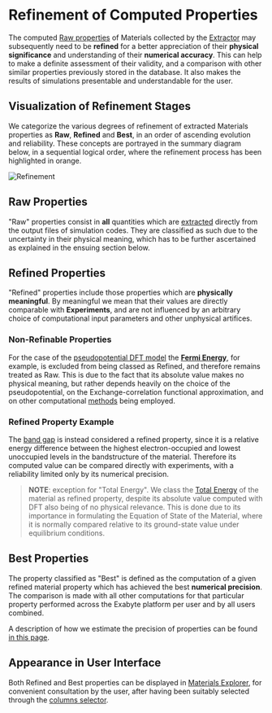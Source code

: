 # Refinement of Computed Properties

The computed [Raw properties](classification/general.md) of Materials collected by the [Extractor](extractor.md) may subsequently need to be **refined** for a better appreciation of their **physical significance** and understanding of their **numerical accuracy**. This can help to make a definite assessment of their validity, and a comparison with other similar properties previously stored in the database. It also makes the results of simulations presentable and understandable for the user.

## Visualization of Refinement Stages 

We categorize the various degrees of refinement of extracted Materials properties as **Raw**, **Refined** and **Best**, in an order of ascending evolution and reliability. These concepts are portrayed in the summary diagram below, in a sequential logical order, where the refinement process has been highlighted in orange. 

![Refinement](/images/properties/refinement.png "Refinement")

## Raw Properties

"Raw" properties consist in **all** quantities which are [extracted](extractor.md) directly from the output files of simulation codes. They are classified as such due to the uncertainty in their physical meaning, which has to be further ascertained as explained in the ensuing section below.

## Refined Properties

"Refined" properties include those properties which are **physically meaningful**. By meaningful we mean that their values are directly comparable with **Experiments**, and are not influenced by an arbitrary choice of computational input parameters and other unphysical artifices. 

### Non-Refinable Properties

For the case of the [pseudopotential DFT model](../models/dft/overview.md) the **[Fermi Energy](scalar/energies.md)**, for example, is excluded from being classed as Refined, and therefore remains treated as Raw. This is due to the fact that its absolute value makes no physical meaning, but rather depends heavily on the choice of the pseudopotential, on the Exchange-correlation functional approximation, and on other computational [methods](../methods/overview.md) being employed.

### Refined Property Example

The [band gap](non-scalar/bandstructure.md) is instead considered a refined property, since it is a relative energy difference between the highest electron-occupied and lowest unoccupied levels in the bandstructure of the material. Therefore its computed value can be compared directly with experiments, with a reliability limited only by its numerical precision.

> **NOTE**: exception for "Total Energy". We class the [Total Energy](scalar/energies.md) of the material as refined property, despite its absolute value computed with DFT also being of no physical relevance. This is done due to its importance in formulating the Equation of State of the Material, where it is normally compared relative to its ground-state value under equilibrium conditions. 

## Best Properties

The property classified as "Best" is defined as the computation of a given refined material property which has achieved the best **numerical precision**. The comparison is made with all other computations for that particular property performed across the Exabyte platform per user and by all users combined.

A description of how we estimate the precision of properties can be found [in this page](../methods/data.md).  

## Appearance in User Interface

Both Refined and Best properties can be displayed in [Materials Explorer](../materials/ui/explorer.md), for convenient consultation by the user, after having been suitably selected through the [columns selector](../entities-general/ui/explorer.md#columns-selector).
